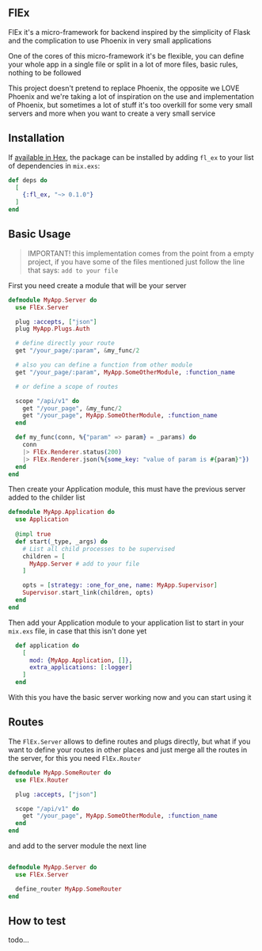 ## FlEx

FlEx it's a micro-framework for backend inspired by the simplicity of Flask and the complication to use Phoenix in very
small applications

One of the cores of this micro-framework it's be flexible, you can define your whole app in a single file or split in a 
lot of more files, basic rules, nothing to be followed

This project doesn't pretend to replace Phoenix, the opposite we LOVE Phoenix and we're taking a lot of inspiration on 
the use and implementation of Phoenix, but sometimes a lot of stuff it's too overkill for some very small servers and 
more when you want to create a very small service

## Installation

If [available in Hex](https://hex.pm/docs/publish), the package can be installed
by adding `fl_ex` to your list of dependencies in `mix.exs`:

```elixir
def deps do
  [
    {:fl_ex, "~> 0.1.0"}
  ]
end
```

## Basic Usage

> IMPORTANT! this implementation comes from the point from a empty project, if you have some of the files mentioned
> just follow the line that says: `add to your file`

First you need create a module that will be your server

```elixir
defmodule MyApp.Server do
  use FlEx.Server

  plug :accepts, ["json"]
  plug MyApp.Plugs.Auth

  # define directly your route 
  get "/your_page/:param", &my_func/2

  # also you can define a function from other module
  get "/your_page/:param", MyApp.SomeOtherModule, :function_name

  # or define a scope of routes

  scope "/api/v1" do
    get "/your_page", &my_func/2
    get "/your_page", MyApp.SomeOtherModule, :function_name
  end

  def my_func(conn, %{"param" => param} = _params) do
    conn
    |> FlEx.Renderer.status(200)
    |> FlEx.Renderer.json(%{some_key: "value of param is #{param}"})
  end
end
```

Then create your Application module, this must have the previous server added to the childer list

```elixir
defmodule MyApp.Application do
  use Application
  
  @impl true
  def start(_type, _args) do
    # List all child processes to be supervised
    children = [
      MyApp.Server # add to your file
    ]

    opts = [strategy: :one_for_one, name: MyApp.Supervisor]
    Supervisor.start_link(children, opts)
  end
end
```

Then add your Application module to your application list to start in your `mix.exs` file, in case that this isn't done 
yet

```elixir
  def application do
    [
      mod: {MyApp.Application, []},
      extra_applications: [:logger]
    ]
  end
```

With this you have the basic server working now and you can start using it

## Routes

The `FlEx.Server` allows to define routes and plugs directly, but what if you want to define your routes in other places
and just merge all the routes in the server, for this you need `FlEx.Router`

```elixir
defmodule MyApp.SomeRouter do
  use FlEx.Router

  plug :accepts, ["json"]

  scope "/api/v1" do
    get "/your_page", MyApp.SomeOtherModule, :function_name
  end
end
```

and add to the server module the next line

```elixir

defmodule MyApp.Server do
  use FlEx.Server

  define_router MyApp.SomeRouter
end
```

## How to test

todo...
